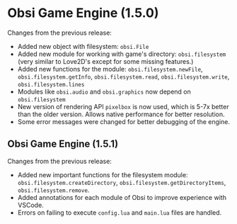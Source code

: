 # Obsi Game Engine (1.5.0)

Changes from the previous release:
* Added new object with filesystem: `obsi.File`
* Added new module for working with game's directory: `obsi.filesystem` (very similar to Love2D's except for some missing features.)
* Added new functions for the module: `obsi.filesystem.newFile`, `obsi.filesystem.getInfo`, `obsi.filesystem.read`, `obsi.filesystem.write`, `obsi.filesystem.lines`
* Modules like `obsi.audio` and `obsi.graphics` now depend on `obsi.filesystem`
* New version of rendering API `pixelbox` is now used, which is 5-7x better than the older version. Allows native performance for better resolution.
* Some error messages were changed for better debugging of the engine.

## Obsi Game Engine (1.5.1)

Changes from the previous release:
* Added new important functions for the filesystem module: `obsi.filesystem.createDirectory`, `obsi.filesystem.getDirectoryItems`, `obsi.filesystem.remove`.
* Added annotations for each module of Obsi to improve experience with VSCode.
* Errors on failing to execute `config.lua` and `main.lua` files are handled.